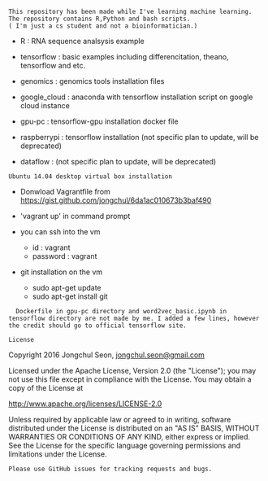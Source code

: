 ```
This repository has been made while I've learning machine learning. 
The repository contains R,Python and bash scripts. 
( I'm just a cs student and not a bioinformatician.)
```

  - R : RNA sequence analsysis example 
  
  - tensorflow : basic examples including differencitation, theano, tensorflow and etc.
  
  - genomics : genomics tools installation files
  
  - google_cloud : anaconda with tensorflow installation script on google cloud instance 
  
  - gpu-pc : tensorflow-gpu installation docker file
  
  - raspberrypi : tensorflow installation (not specific plan to update, will be deprecated)
  
  - dataflow : (not specific plan to update, will be deprecated)
  
```
Ubuntu 14.04 desktop virtual box installation
```

- Donwload Vagrantfile from https://gist.github.com/jongchul/6da1ac010673b3baf490 
   
- 'vagrant up' in command prompt  

- you can ssh into the vm 
  - id : vagrant 
  - password : vagrant  

- git installation on the vm 
    - sudo apt-get update
    - sudo apt-get install git
 
```
  Dockerfile in gpu-pc directory and word2vec_basic.ipynb in tensorflow directory are not made by me. I added a few lines, however the credit should go to official tensorflow site.
```

```
License
```

Copyright 2016 Jongchul Seon, jongchul.seon@gmail.com

Licensed under the Apache License, Version 2.0 (the "License"); you may not use this file except in compliance with the License. You may obtain a copy of the License at

http://www.apache.org/licenses/LICENSE-2.0

Unless required by applicable law or agreed to in writing, software distributed under the License is distributed on an "AS IS" BASIS, WITHOUT WARRANTIES OR CONDITIONS OF ANY KIND, either express or implied. See the License for the specific language governing permissions and limitations under the License.


```
Please use GitHub issues for tracking requests and bugs.
```